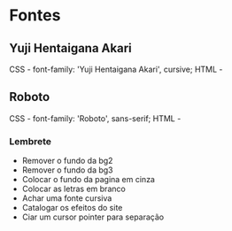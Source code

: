 # Fontes

## Yuji Hentaigana Akari

CSS     -   font-family: 'Yuji Hentaigana Akari', cursive;
HTML    -  <link rel="preconnect" href="https://fonts.googleapis.com">
           <link rel="preconnect" href="https://fonts.gstatic.com" crossorigin>
           <link href="https://fonts.googleapis.com/css2?family=Yuji+Hentaigana+Akari&display=swap" rel="stylesheet">

## Roboto

CSS     -   font-family: 'Roboto', sans-serif;
HTML    -  <link rel="preconnect" href="https://fonts.googleapis.com">
           <link rel="preconnect" href="https://fonts.gstatic.com" crossorigin>
           <link href="https://fonts.googleapis.com/css2?family=Roboto&display=swap" rel="stylesheet">

### Lembrete

- Remover o fundo da bg2
- Remover o fundo da bg3
- Colocar o fundo da pagina em cinza
- Colocar as letras em branco
- Achar uma fonte cursiva
- Catalogar os efeitos do site
- Ciar um cursor pointer para separação
